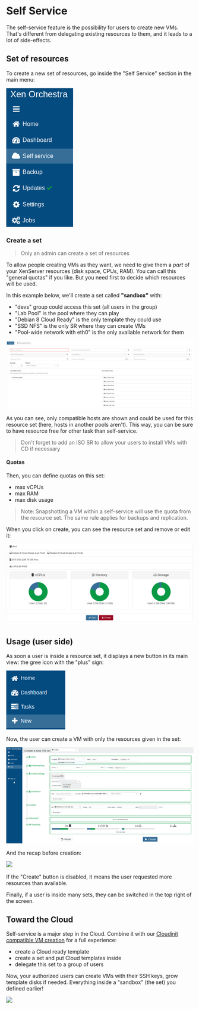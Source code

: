 # Self Service

The self-service feature is the possibility for users to create new VMs. That's different from delegating existing resources to them, and it leads to a lot of side-effects.

## Set of resources

To create a new set of resources, go inside the "Self Service" section in the main menu:

![](./assets/selfservice_menu.png)

### Create a set

> Only an admin can create a set of resources

To allow people creating VMs as they want, we need to give them a *part* of your XenServer resources (disk space, CPUs, RAM). You can call this "general quotas" if you like. But you need first to decide which resources will be used.

In this example below, we'll create a set called **"sandbox"** with:

* "devs" group could access this set (all users in the group)
* "Lab Pool" is the pool where they can play
* "Debian 8 Cloud Ready" is the only template they could use
* "SSD NFS" is the only SR where they can create VMs
* "Pool-wide network with eth0" is the only available network for them

![](./assets/selfserviceset.png)

As you can see, only compatible hosts are shown and could be used for this resource set (here, hosts in another pools aren't). This way, you can be sure to have resource free for other task than self-service.

> Don't forget to add an ISO SR to allow your users to install VMs with CD if necessary

#### Quotas

Then, you can define quotas on this set:

* max vCPUs
* max RAM
* max disk usage

> Note: Snapshotting a VM within a self-service will use the quota from the resource set. The same rule applies for backups and replication.  

When you click on create, you can see the resource set and remove or edit it:

![](./assets//selfservice_recap_quotas.png)

## Usage (user side)

As soon a user is inside a resource set, it displays a new button in its main view: the gree icon with the "plus" sign:

![](./assets/selfservice_newvm.png)

Now, the user can create a VM with only the resources given in the set:

![](./assets/selfservice_createvm.png)

And the recap before creation:

![](https://xen-orchestra.com/blog/content/images/2016/02/selfservice_summary_quotas.png)

If the "Create" button is disabled, it means the user requested more resources than available.

Finally, if a user is inside many sets, they can be switched in the top right of the screen.


## Toward the Cloud

Self-service is a major step in the Cloud. Combine it with our [Cloudinit compatible VM creation](cloudinit.md) for a full experience:

* create a Cloud ready template
* create a set and put Cloud templates inside
* delegate this set to a group of users

Now, your authorized users can create VMs with their SSH keys, grow template disks if needed. Everything inside a "sandbox" (the set) you defined earlier!

![](https://pbs.twimg.com/media/CYMt2cJUkAAWCPg.png)
